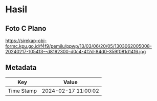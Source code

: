 # Hasil

## Foto C Plano

https://sirekap-obj-formc.kpu.go.id/f4f9/pemilu/ppwp/13/03/06/20/05/1303062005008-20240217-105413--d8192300-d0c4-4f2d-84d0-359f081d14f6.jpg


## Metadata

| Key        | Value               |
| ---------- | ------------------- |
| Time Stamp | 2024-02-17 11:00:02 |



